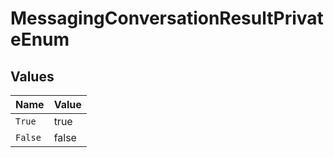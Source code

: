 # MessagingConversationResultPrivateEnum


## Values

| Name    | Value   |
| ------- | ------- |
| `True`  | true    |
| `False` | false   |